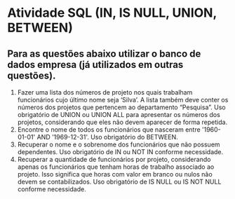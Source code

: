 # Atividade SQL (IN, IS NULL, UNION, BETWEEN)
## Para as questões abaixo utilizar o banco de dados empresa (já utilizados em outras questões).
1. Fazer uma lista dos números de projeto nos quais trabalham funcionários cujo último
nome seja ‘Silva’. A lista também deve conter os números dos projetos que
pertencem ao departamento “Pesquisa”. Uso obrigatório de UNION ou UNION ALL
para apresentar os números dos projetos, considerando que eles não devem
aparecer de forma repetida.
2. Encontre o nome de todos os funcionários que nasceram entre '1960-01-01' AND
'1969-12-31'. Uso obrigatório do BETWEEN.
3. Recuperar o nome e o sobrenome dos funcionários que não possuem dependentes.
Uso obrigatório de IN ou NOT IN conforme necessidade.
4. Recuperar a quantidade de funcionários por projeto, considerando apenas os
funcionários que tenham horas de trabalho associado ao projeto. Isso significa que
horas com valor em branco ou nulos não devem se contabilizados. Uso obrigatório
de IS NULL ou IS NOT NULL conforme necessidade.